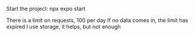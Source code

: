 Start the project: npx expo start

There is a limit on requests, 100 per day
If no data comes in, the limit has expired
I use storage, it helps, but not enough

